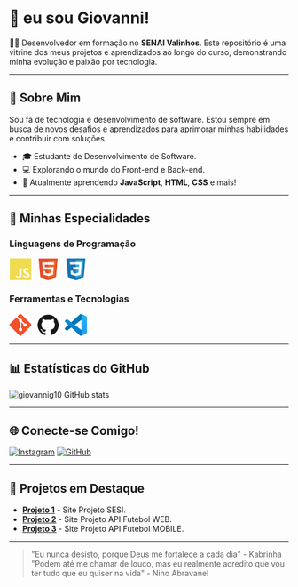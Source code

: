 # 👋 eu sou Giovanni!

🧙‍♂️ Desenvolvedor em formação no **SENAI Valinhos**. Este repositório é uma vitrine dos meus projetos e aprendizados ao longo do curso, demonstrando minha evolução e paixão por tecnologia.

---

## 🌟 Sobre Mim

Sou fã de tecnologia e desenvolvimento de software. Estou sempre em busca de novos desafios e aprendizados para aprimorar minhas habilidades e contribuir com soluções.

- 🎓 Estudante de Desenvolvimento de Software.
- 💻 Explorando o mundo do Front-end e Back-end.
- 🌱 Atualmente aprendendo **JavaScript**, **HTML**, **CSS** e mais!

---

## 🚀 Minhas Especialidades

### Linguagens de Programação
<div style="display: flex; gap: 10px;">
  <img src="https://raw.githubusercontent.com/devicons/devicon/master/icons/javascript/javascript-plain.svg" alt="JavaScript" height="40" width="40">
  <img src="https://raw.githubusercontent.com/devicons/devicon/master/icons/html5/html5-original.svg" alt="HTML" height="40" width="40">
  <img src="https://raw.githubusercontent.com/devicons/devicon/master/icons/css3/css3-original.svg" alt="CSS" height="40" width="40">
</div>

### Ferramentas e Tecnologias
<div style="display: flex; gap: 10px;">
  <img src="https://raw.githubusercontent.com/devicons/devicon/master/icons/git/git-original.svg" alt="Git" height="40" width="40">
  <img src="https://raw.githubusercontent.com/devicons/devicon/master/icons/github/github-original.svg" alt="GitHub" height="40" width="40">
  <img src="https://raw.githubusercontent.com/devicons/devicon/master/icons/vscode/vscode-original.svg" alt="VS Code" height="40" width="40">
</div>

---

## 📊 Estatísticas do GitHub

![giovannig10 GitHub stats](https://github-readme-stats.vercel.app/api?username=giovannig10&show_icons=true&theme=radical)

---

## 🌐 Conecte-se Comigo!

[![Instagram](https://img.shields.io/badge/Instagram-E4405F?style=for-the-badge&logo=instagram&logoColor=white)](https://instagram.com/giovanni_.goncalves)
[![GitHub](https://img.shields.io/badge/GitHub-181717?style=for-the-badge&logo=github&logoColor=white)](https://github.com/giovannig10)

---

## 📂 Projetos em Destaque

- [**Projeto 1**](https://github.com/sosogomess/Projeto-Geografia.git) - Site Projeto SESI.
- [**Projeto 2**](https://github.com/giovannig10/The20BraziliansStars_WEB.git) - Site Projeto API Futebol WEB.
- [**Projeto 3**](https://github.com/giovannig10/The20BraziliansStars_MOBILE.git) - Site Projeto API Futebol MOBILE.

---

> "Eu nunca desisto, porque Deus me fortalece a cada dia" - Kabrinha
>  "Podem até me chamar de louco, mas eu realmente acredito que vou ter tudo que eu quiser na vida" - Nino Abravanel
